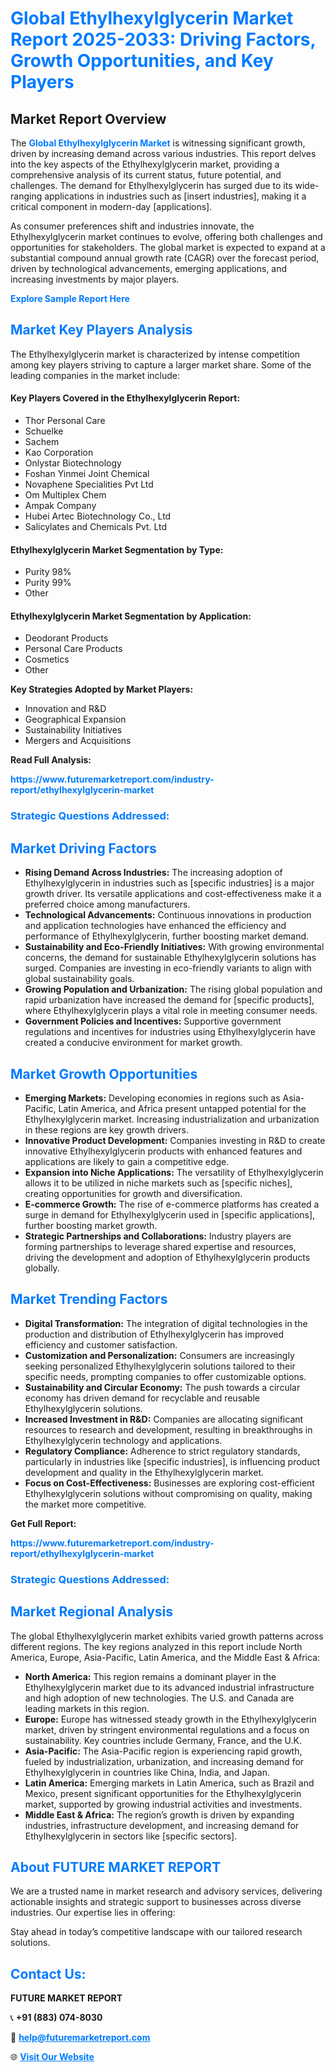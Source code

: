 <h1 style="color: #007BFF;">Global Ethylhexylglycerin Market Report 2025-2033: Driving Factors, Growth Opportunities, and Key Players</h1>

<section id="overview">
<h2>Market Report Overview</h2>
<p>The <a href="https://www.futuremarketreport.com/industry-report/ethylhexylglycerin-market" style="color: #007BFF; text-decoration: none;"><strong>Global Ethylhexylglycerin Market</strong></a> is witnessing significant growth, driven by increasing demand across various industries. This report delves into the key aspects of the Ethylhexylglycerin market, providing a comprehensive analysis of its current status, future potential, and challenges. The demand for Ethylhexylglycerin has surged due to its wide-ranging applications in industries such as [insert industries], making it a critical component in modern-day [applications].</p>
<p>As consumer preferences shift and industries innovate, the Ethylhexylglycerin market continues to evolve, offering both challenges and opportunities for stakeholders. The global market is expected to expand at a substantial compound annual growth rate (CAGR) over the forecast period, driven by technological advancements, emerging applications, and increasing investments by major players.</p>
</section>

<section id="overview">
<p><a href="https://www.futuremarketreport.com/request-sample/reportId=90948" style="color: #007BFF; text-decoration: none;"><strong>Explore Sample Report Here</strong></a></p>
</section>

<section id="key-players">
<h2 style="color: #007BFF;">Market Key Players Analysis</h2>
<p>The Ethylhexylglycerin market is characterized by intense competition among key players striving to capture a larger market share. Some of the leading companies in the market include:</p>
<h4>Key Players Covered in the Ethylhexylglycerin Report:</h4>
<ul><li>Thor Personal Care</li><li>Schuelke</li><li>Sachem</li><li>Kao Corporation</li><li>Onlystar Biotechnology</li><li>Foshan Yinmei Joint Chemical</li><li>Novaphene Specialities Pvt Ltd</li><li>Om Multiplex Chem</li><li>Ampak Company</li><li>Hubei Artec Biotechnology Co., Ltd</li><li>Salicylates and Chemicals Pvt. Ltd</li></ul>
<h4>Ethylhexylglycerin Market Segmentation by Type:</h4>
<ul><li>Purity 98%</li><li>Purity 99%</li><li>Other</li></ul>

<h4>Ethylhexylglycerin Market Segmentation by Application:</h4>
<ul><li>Deodorant Products</li><li>Personal Care Products</li><li>Cosmetics</li><li>Other</li></ul>
<p><strong>Key Strategies Adopted by Market Players:</strong></p>
<ul>
<li>Innovation and R&D</li>
<li>Geographical Expansion</li>
<li>Sustainability Initiatives</li>
<li>Mergers and Acquisitions</li>
</ul>
</section>

<section>
<p><strong>Read Full Analysis: </strong></p><a href="https://www.futuremarketreport.com/industry-report/ethylhexylglycerin-market" style="color: #007BFF; text-decoration: none;"><strong>https://www.futuremarketreport.com/industry-report/ethylhexylglycerin-market</strong></a>
<h3 style="color: #007BFF;">Strategic Questions Addressed:</h3>
</section>

<section id="driving-factors">
<h2 style="color: #007BFF;">Market Driving Factors</h2>
<ul>
<li><strong>Rising Demand Across Industries:</strong> The increasing adoption of Ethylhexylglycerin in industries such as [specific industries] is a major growth driver. Its versatile applications and cost-effectiveness make it a preferred choice among manufacturers.</li>
<li><strong>Technological Advancements:</strong> Continuous innovations in production and application technologies have enhanced the efficiency and performance of Ethylhexylglycerin, further boosting market demand.</li>
<li><strong>Sustainability and Eco-Friendly Initiatives:</strong> With growing environmental concerns, the demand for sustainable Ethylhexylglycerin solutions has surged. Companies are investing in eco-friendly variants to align with global sustainability goals.</li>
<li><strong>Growing Population and Urbanization:</strong> The rising global population and rapid urbanization have increased the demand for [specific products], where Ethylhexylglycerin plays a vital role in meeting consumer needs.</li>
<li><strong>Government Policies and Incentives:</strong> Supportive government regulations and incentives for industries using Ethylhexylglycerin have created a conducive environment for market growth.</li>
</ul>
</section>

<section id="growth-opportunities">
<h2 style="color: #007BFF;">Market Growth Opportunities</h2>
<ul>
<li><strong>Emerging Markets:</strong> Developing economies in regions such as Asia-Pacific, Latin America, and Africa present untapped potential for the Ethylhexylglycerin market. Increasing industrialization and urbanization in these regions are key growth drivers.</li>
<li><strong>Innovative Product Development:</strong> Companies investing in R&D to create innovative Ethylhexylglycerin products with enhanced features and applications are likely to gain a competitive edge.</li>
<li><strong>Expansion into Niche Applications:</strong> The versatility of Ethylhexylglycerin allows it to be utilized in niche markets such as [specific niches], creating opportunities for growth and diversification.</li>
<li><strong>E-commerce Growth:</strong> The rise of e-commerce platforms has created a surge in demand for Ethylhexylglycerin used in [specific applications], further boosting market growth.</li>
<li><strong>Strategic Partnerships and Collaborations:</strong> Industry players are forming partnerships to leverage shared expertise and resources, driving the development and adoption of Ethylhexylglycerin products globally.</li>
</ul>
</section>

<section id="trending-factors">
<h2 style="color: #007BFF;">Market Trending Factors</h2>
<ul>
<li><strong>Digital Transformation:</strong> The integration of digital technologies in the production and distribution of Ethylhexylglycerin has improved efficiency and customer satisfaction.</li>
<li><strong>Customization and Personalization:</strong> Consumers are increasingly seeking personalized Ethylhexylglycerin solutions tailored to their specific needs, prompting companies to offer customizable options.</li>
<li><strong>Sustainability and Circular Economy:</strong> The push towards a circular economy has driven demand for recyclable and reusable Ethylhexylglycerin solutions.</li>
<li><strong>Increased Investment in R&D:</strong> Companies are allocating significant resources to research and development, resulting in breakthroughs in Ethylhexylglycerin technology and applications.</li>
<li><strong>Regulatory Compliance:</strong> Adherence to strict regulatory standards, particularly in industries like [specific industries], is influencing product development and quality in the Ethylhexylglycerin market.</li>
<li><strong>Focus on Cost-Effectiveness:</strong> Businesses are exploring cost-efficient Ethylhexylglycerin solutions without compromising on quality, making the market more competitive.</li>
</ul>
</section>

<section>
<p><strong>Get Full Report: </strong></p><a href="https://www.futuremarketreport.com/industry-report/ethylhexylglycerin-market" style="color: #007BFF; text-decoration: none;"><strong>https://www.futuremarketreport.com/industry-report/ethylhexylglycerin-market</strong></a>
<h3 style="color: #007BFF;">Strategic Questions Addressed:</h3>
</section>


<section id="regional-analysis">
<h2 style="color: #007BFF;">Market Regional Analysis</h2>
<p>The global Ethylhexylglycerin market exhibits varied growth patterns across different regions. The key regions analyzed in this report include North America, Europe, Asia-Pacific, Latin America, and the Middle East & Africa:</p>
<ul>
<li><strong>North America:</strong> This region remains a dominant player in the Ethylhexylglycerin market due to its advanced industrial infrastructure and high adoption of new technologies. The U.S. and Canada are leading markets in this region.</li>
<li><strong>Europe:</strong> Europe has witnessed steady growth in the Ethylhexylglycerin market, driven by stringent environmental regulations and a focus on sustainability. Key countries include Germany, France, and the U.K.</li>
<li><strong>Asia-Pacific:</strong> The Asia-Pacific region is experiencing rapid growth, fueled by industrialization, urbanization, and increasing demand for Ethylhexylglycerin in countries like China, India, and Japan.</li>
<li><strong>Latin America:</strong> Emerging markets in Latin America, such as Brazil and Mexico, present significant opportunities for the Ethylhexylglycerin market, supported by growing industrial activities and investments.</li>
<li><strong>Middle East & Africa:</strong> The region’s growth is driven by expanding industries, infrastructure development, and increasing demand for Ethylhexylglycerin in sectors like [specific sectors].</li>
</ul>
</section>

<footer>
<h2 style="color: #007BFF;">About FUTURE MARKET REPORT</h2>
<p>We are a trusted name in market research and advisory services, delivering actionable insights and strategic support to businesses across diverse industries. Our expertise lies in offering:</p>

<p>Stay ahead in today’s competitive landscape with our tailored research solutions.</p>

<h2 style="color: #007BFF;">Contact Us:</h2>
<p><strong>FUTURE MARKET REPORT</strong></p>
<p>📞 <strong>+91 (883) 074-8030</strong></p>
<p>📧 <strong><a href="mailto:help@futuremarketreport.com" style="color: #007BFF;">help@futuremarketreport.com</a></strong></p>
<p>🌐 <strong><a href="https://www.futuremarketreport.com/" style="color: #007BFF;">Visit Our Website</a></strong></p>
</footer>